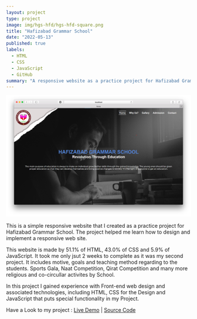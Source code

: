 ```yaml
---
layout: project
type: project
image: img/hgs-hfd/hgs-hfd-square.png
title: "Hafizabad Grammar School"
date: "2022-05-13"
published: true
labels:
  - HTML
  - CSS
  - JavaScript
  - GitHub
summary: "A responsive website as a practice project for Hafizabad Grammar School"
---
```


<img class="img-fluid" src="../img/hgs-hfd/hgs-hfd-home-page.png">

This is a simple responsive website that I created as a practice project for Hafizabad Grammar School. The project helped me learn how to design and implement a responsive web site.

This website is made by 51.1% of HTML, 43.0% of CSS and 5.9% of JavaScript. It took me only jsut 2 weeks to complete as it was my second project. It includes motive, goals and teaching method regarding to the students. Sports Gala, Naat Competition, Qirat Competition and many more religious and co-circullar activites by School.

In this project I gained experience with Front-end web design and associated technologies, including HTML, CSS for the Design and JavaScript that puts special functionality in my Project.

Have a Look to my project : <a href="https://m-naeem66622.github.io/hgs-hfd-project/">Live Demo</a>&nbsp;|&nbsp;<a href="https://github.com/m-naeem66622/hgs-hfd-project">Source Code</a>
